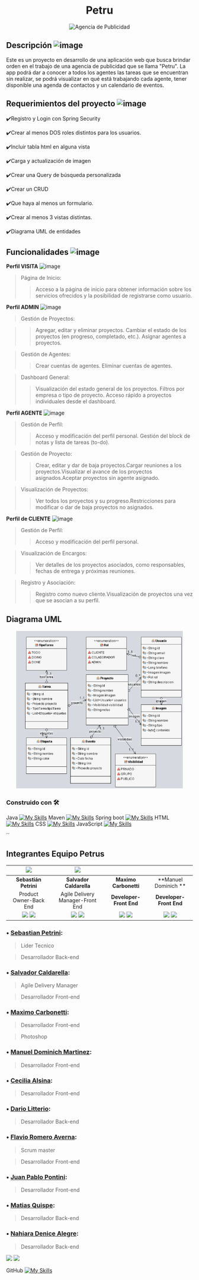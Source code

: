 <h1 align = "center">Petru</h1>
<p align="center">
  <img src="https://readme-typing-svg.demolab.com/?lines=Proyecto+Final+Integrador+Egg;EQUIPO+P&font=Fira%20Code&center=true&width=380&height=50&duration=4000&pause=1000" alt="Agencia de Publicidad">
</p>

## Descripción ![image](https://github.com/ProyectoPetru/Petru/assets/127913044/8698e6ab-a9b7-4a8e-90bd-0dfa0c735bc0)

Este es un proyecto en desarrollo de una aplicación web que busca brindar orden en el trabajo de una agencia de publicidad que se llama "Petru". La app podrá dar a conocer a todos los agentes 
las tareas que se encuentran sin realizar, se podrá visualizar en qué está trabajando cada agente, tener disponible una agenda de contactos y un calendario de eventos. 

 
## Requerimientos del proyecto ![image](https://github.com/No-Country/s12-10-m-java-angular/assets/127913044/91dbc679-206a-44f4-bde0-95e3d29a13a0)

✔️Registro y Login con Spring Security

✔️Crear al menos DOS roles distintos para los usuarios.

✔️Incluir tabla html en alguna vista

✔️Carga y actualización de imagen

✔️Crear una Query de búsqueda personalizada

✔️Crear un CRUD

✔️Que haya al menos un formulario.

✔️Crear al menos 3 vistas distintas.

✔️Diagrama UML de entidades

## Funcionalidades ![image](https://github.com/ProyectoPetru/Petru/assets/127913044/c7fc9202-b27e-46c0-a6b9-ac7ba20726cb)

**Perfil VISITA** ![image](https://github.com/ProyectoPetru/Petru/assets/127913044/e2372e96-0297-42c2-aba5-9f64ad32dc9f)


>Página de Inicio:
>>Acceso a la página de inicio para obtener información sobre los servicios ofrecidos y la posibilidad de registrarse como usuario.

**Perfil ADMIN** ![image](https://github.com/ProyectoPetru/Petru/assets/127913044/51a64f84-4cf3-471c-932b-583d1a903c24)


>Gestión de Proyectos:

>>Agregar, editar y eliminar proyectos. Cambiar el estado de los proyectos (en progreso, completado, etc.). Asignar agentes a proyectos.

>Gestión de Agentes:
>>Crear cuentas de agentes. Eliminar cuentas de agentes.

>Dashboard General:
>>Visualización del estado general de los proyectos. Filtros por empresa o tipo de proyecto. Acceso rápido a proyectos individuales desde el dashboard.

**Perfil AGENTE** ![image](https://github.com/ProyectoPetru/Petru/assets/127913044/fa8a5333-9d31-450c-b82e-c3c5ff100f6d)


>Gestión de Perfil:
>>Acceso y modificación del perfil personal. Gestión del block de notas y lista de tareas (to-do).

>Gestión de Proyecto:
>>Crear, editar y dar de baja proyectos.Cargar reuniones a los proyectos.Visualizar el avance de los proyectos asignados.Aceptar proyectos sin agente asignado.

>Visualización de Proyectos:
>>Ver todos los proyectos y su progreso.Restricciones para modificar o dar de baja proyectos no asignados.

**Perfil de CLIENTE** ![image](https://github.com/ProyectoPetru/Petru/assets/127913044/703c5ddc-a0cb-4151-9600-ed87ea311ec6)



>Gestión de Perfil:
>>Acceso y modificación del perfil personal.

>Visualización de Encargos:
>>Ver detalles de los proyectos asociados, como responsables, fechas de entrega y próximas reuniones.

>Registro y Asociación:
>>Registro como nuevo cliente.Visualización de proyectos una vez que se asocian a su perfil.

## Diagrama UML
<h5 align = "center"><img src=diagrama.png width=450 high=400></h5>

### Construido con 🛠️
Java [![My Skills](https://skillicons.dev/icons?i=java)](https://skillicons.dev)
Maven [![My Skills](https://skillicons.dev/icons?i=maven)](https://skillicons.dev)
Spring boot [![My Skills](https://skillicons.dev/icons?i=spring)](https://skillicons.dev)
HTML [![My Skills](https://skillicons.dev/icons?i=html)](https://skillicons.dev)
CSS [![My Skills](https://skillicons.dev/icons?i=css)](https://skillicons.dev)
JavaScript [![My Skills](https://skillicons.dev/icons?i=js)](https://skillicons.dev)

´´



## Integrantes Equipo Petrus


| <img src="https://avatars.githubusercontent.com/u/129103840?v=4" width=50>  | <img src="https://avatars.githubusercontent.com/u/127808099?v=4" width=50>| <img src="   " width=50>| <img src="   " width=50>  |   
:-:|:-:|:-:|:-:|
| **Sebastián Petrini**  | **Salvador Caldarella**  | **Maximo Carbonetti**  | **Manuel Dominich **  | 
| Product Owner-Back End |Agile Delivery Manager-Front End| **Developer-Front End**  | **Developer-Front End**  | 
| <a href="https://github.com/sebapetrini"><img src="https://img.shields.io/badge/github-%23121011.svg?&style=for-the-badge&logo=github&logoColor=white"/></a> <a href="https://www.linkedin.com/in/"><img src="https://img.shields.io/badge/linkedin%20-%230077B5.svg?&style=for-the-badge&logo=linkedin&logoColor=white"/></a>| <a href="https://github.com/Salvatury"><img src="https://img.shields.io/badge/github-%23121011.svg?&style=for-the-badge&logo=github&logoColor=white"/></a> <a href="https://www.linkedin.com/in/"><img src="https://img.shields.io/badge/linkedin%20-%230077B5.svg?&style=for-the-badge&logo=linkedin&logoColor=white"/></a>| <a href="https://github.com/LucasEsca"><img src="https://img.shields.io/badge/github-%23121011.svg?&style=for-the-badge&logo=github&logoColor=white"/></a> <a href="https://www.linkedin.com/in/lucasivanfair/"><img src="https://img.shields.io/badge/linkedin%20-%230077B5.svg?&style=for-the-badge&logo=linkedin&logoColor=white"/></a>| <a href="https://github.com/Pablo2311"><img src="https://img.shields.io/badge/github-%23121011.svg?&style=for-the-badge&logo=github&logoColor=white"/></a> <a href="https://www.linkedin.com/in/pablo-ra%C3%BAl-guti%C3%A9rrez/?utm_source=share&utm_campaign=share_via&utm_content=profile&utm_medium=android_app"><img src="https://img.shields.io/badge/linkedin%20-%230077B5.svg?&style=for-the-badge&logo=linkedin&logoColor=white"/></a> |




### •	[Sebastian Petrini](https://github.com/sebapetrini):

> Lider Tecnico

> Desarrollador Back-end

### •	[Salvador Caldarella](https://github.com/Salvatury):

> Agile Delivery Manager

> Desarrollador Front-end

### •	[Maximo Carbonetti](https://github.com/maximocarbonetti):

> Desarrollador Front-end

> Photoshop

### •	[Manuel Dominich Martinez](https://github.com/Dominiciss):

> Desarrollador Front-end

### •	[Cecilia Alsina](https://github.com/Ceci-Alsina):

> Desarrollador Front-end

### • [Dario Litterio](https://github.com/Darioezequiel17):

> Desarrollador Back-end

### •	[Flavio Romero Averna](https://github.com/flavioav):

> Scrum master

> Desarrollador Front-end

### •	[Juan Pablo Pontini](https://github.com/juampi21):

> Desarrollador Front-end

### •	[Matias Quispe](https://github.com/matias4280):

> Desarrollador Back-end

### •	[Nahiara Denice Alegre](https://github.com/NahiDenice):

> Desarrollador Back-end

<a href="https://github.com/ProyectoPetru/Petru/graphs/contributors" alt="Contributors">
        <img src="https://img.shields.io/github/contributors/ProyectoPetru/Petru" /></a>
<a href="https://github.com/ProyectoPetru/Petru/commits/main" alt="Commit activity">
        <img src="https://img.shields.io/github/commit-activity/t/ProyectoPetru/Petru" /></a>



GitHub [![My Skills](https://skillicons.dev/icons?i=github)](https://skillicons.dev)
        
